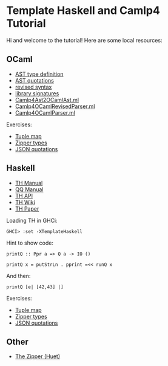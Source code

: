 # Template Haskell and Camlp4 Tutorial

Hi and welcome to the tutorial! Here are some local resources:

## OCaml

 * [AST type definition](doc/ocaml/Camlp4Ast.partial.ml.html)
 * [AST quotations](doc/ocaml/ast.html)
 * [revised syntax](doc/ocaml/revised.html)
 * [library signatures](doc/ocaml/Sig.ml.html)
 * [Camlp4Ast2OCamlAst.ml](doc/ocaml/Camlp4Ast2OCamlAst.ml.html)
 * [Camlp4OCamlRevisedParser.ml](doc/ocaml/Camlp4OCamlRevisedParser.ml.html)
 * [Camlp4OCamlParser.ml](doc/ocaml/Camlp4OCamlParser.ml.html)

Exercises:

 * [Tuple map](exercises/ocaml/tuple_map/index.html)
 * [Zipper types](exercises/ocaml/zipper/index.html)
 * [JSON quotations](exercises/ocaml/json_quot/index.html)

## Haskell

 * [TH Manual](http://www.haskell.org/ghc/docs/latest/html/users_guide/template-haskell.html)
 * [QQ Manual](http://www.haskell.org/ghc/docs/6.12.2/html/users_guide/template-haskell.html#th-quasiquotation)
 * [TH API](http://hackage.haskell.org/cgi-bin/hackage-scripts/package/template-haskell)
 * [TH Wiki](http://www.haskell.org/haskellwiki/Template_Haskell)
 * [TH Paper](http://research.microsoft.com/en-us/um/people/simonpj/papers/meta-haskell/meta-haskell.pdf)

Loading TH in GHCi:

`GHCI> :set -XTemplateHaskell`

Hint to show code:

`printQ :: Ppr a => Q a -> IO ()`

`printQ x = putStrLn . pprint =<< runQ x`

And then:

`printQ [e| [42,43] |]`

Exercises:

 * [Tuple map](exercises/haskell/tuple/tuple.html)
 * [Zipper types](exercises/haskell/zipper/zipper.html)
 * [JSON quotations](exercises/haskell/json-quot/json-quot.html)

## Other

 * [The Zipper (Huet)](doc/huet-zipper.pdf)
